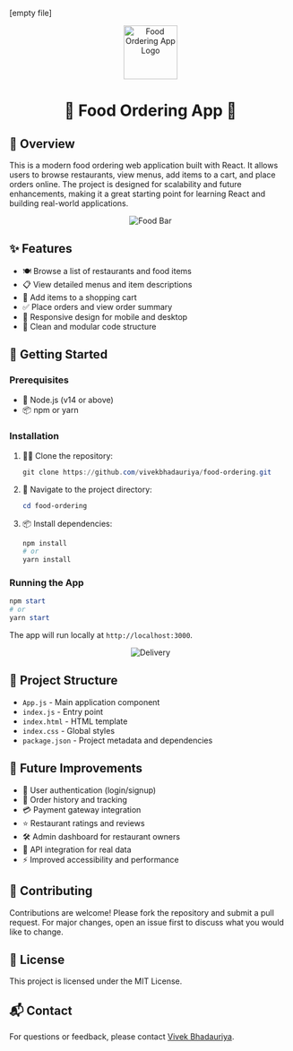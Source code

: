 [empty file]

<div align="center">
	<img src="https://img.icons8.com/color/96/000000/restaurant.png" alt="Food Ordering App Logo" width="96" height="96"/>
	<h1>🍔 Food Ordering App 🍕</h1>
</div>

## 📝 Overview
This is a modern food ordering web application built with React. It allows users to browse restaurants, view menus, add items to a cart, and place orders online. The project is designed for scalability and future enhancements, making it a great starting point for learning React and building real-world applications.

<p align="center">
	<img src="https://img.icons8.com/color/48/000000/food-bar.png" alt="Food Bar"/>
</p>

## ✨ Features
- 🍽️ Browse a list of restaurants and food items
- 📋 View detailed menus and item descriptions
- 🛒 Add items to a shopping cart
- ✅ Place orders and view order summary
- 📱 Responsive design for mobile and desktop
- 🧩 Clean and modular code structure

## 🚀 Getting Started
### Prerequisites
- 🐍 Node.js (v14 or above)
- 📦 npm or yarn

### Installation
1. 🧑‍💻 Clone the repository:
	```powershell
	git clone https://github.com/vivekbhadauriya/food-ordering.git
	```
2. 📂 Navigate to the project directory:
	```powershell
	cd food-ordering
	```
3. 📦 Install dependencies:
	```powershell
	npm install
	# or
	yarn install
	```

### Running the App
```powershell
npm start
# or
yarn start
```
The app will run locally at `http://localhost:3000`.

<p align="center">
	<img src="https://img.icons8.com/color/48/000000/delivery.png" alt="Delivery"/>
</p>

## 📁 Project Structure
- `App.js` - Main application component
- `index.js` - Entry point
- `index.html` - HTML template
- `index.css` - Global styles
- `package.json` - Project metadata and dependencies

## 🔮 Future Improvements
- 🔐 User authentication (login/signup)
- 📜 Order history and tracking
- 💳 Payment gateway integration
- ⭐ Restaurant ratings and reviews
- 🛠️ Admin dashboard for restaurant owners
- 🔗 API integration for real data
- ⚡ Improved accessibility and performance

## 🤝 Contributing
Contributions are welcome! Please fork the repository and submit a pull request. For major changes, open an issue first to discuss what you would like to change.

## 📝 License
This project is licensed under the MIT License.

## 📬 Contact
For questions or feedback, please contact [Vivek Bhadauriya](mailto:your-email@example.com).
